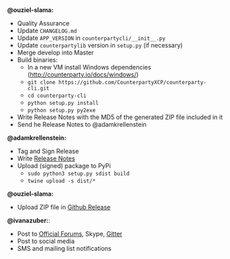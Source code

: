 **@ouziel-slama:**

- Quality Assurance
- Update `CHANGELOG.md`
- Update `APP_VERSION` in `counterpartycli/__init__.py`
- Update `counterpartylib` version in `setup.py` (if necessary)
- Merge develop into Master
- Build binaries:
    * In a new VM install Windows dependencies (http://counterparty.io/docs/windows/)
    * `git clone https://github.com/CounterpartyXCP/counterparty-cli.git`
    * `cd counterparty-cli`
    * `python setup.py install`
    * `python setup.py py2exe`
- Write Release Notes with the MD5 of the generated ZIP file included in it
- Send  he Release Notes to @adamkrellenstein

**@adamkrellenstein:**

- Tag and Sign Release
- Write [Release Notes](https://github.com/CounterpartyXCP/counterpartyd/releases)
- Upload (signed) package to PyPi
    * `sudo python3 setup.py sdist build`
    * `twine upload -s dist/*`

**@ouziel-slama:**

- Upload ZIP file in [Github Release](https://github.com/CounterpartyXCP/counterparty-cli/releases)

**@ivanazuber:**:

- Post to [Official Forums](https://forums.counterparty.io/discussion/445/new-version-announcements-counterparty-and-counterpartyd), Skype, [Gitter](https://gitter.im/CounterpartyXCP)
- Post to social media
- SMS and mailing list notifications
